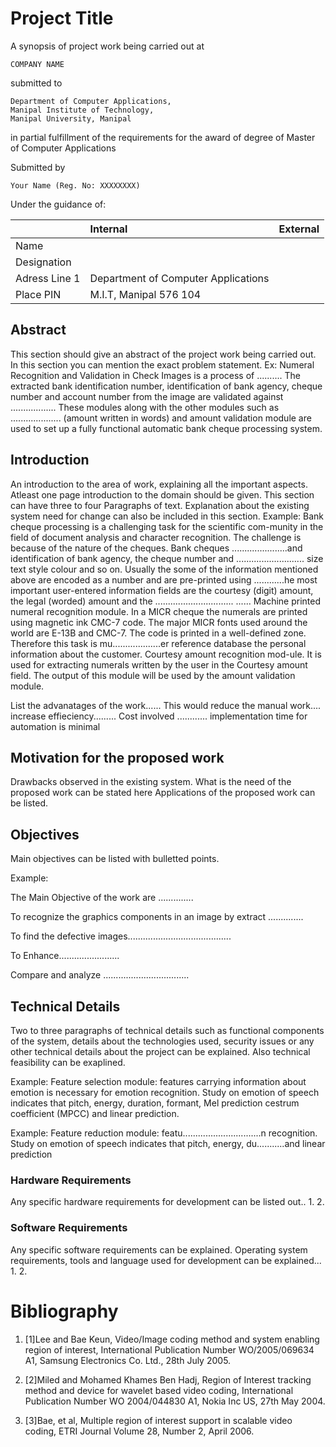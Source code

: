 # Project Title

A synopsis of project work being carried out at

    COMPANY NAME

submitted to

    Department of Computer Applications,
    Manipal Institute of Technology,
    Manipal University, Manipal

in partial fulfillment of the requirements for the award of degree of Master of Computer Applications

Submitted by

    Your Name (Reg. No: XXXXXXXX)

Under the guidance of:

|               | Internal      | External |
| ------------- |:--------------|:---------|
| Name          | | |
| Designation   | | |
| Adress Line 1 | Department of Computer Applications | |
| Place PIN     | M.I.T, Manipal 576 104 | |

## Abstract

This section should give an abstract of the project work being carried out. In this section you can mention the exact problem statement. Ex: Numeral Recognition and Validation in Check Images is a process of .......... The extracted bank identification number, identification of bank agency, cheque number and account number from the image are validated against .................. These modules along with the other modules such as .................... (amount written in words) and amount validation module are used to set up a fully functional automatic bank cheque processing system.

## Introduction

An introduction to the area of work, explaining all the important aspects. Atleast one page introduction to the domain should be given. This section can have three to four Paragraphs of text. Explanation about the existing system need for change can also be included in this section. Example: Bank cheque processing is a challenging task for the scientific com-munity in the field of document analysis and character recognition. The challenge is because of the nature of the cheques.  Bank cheques ......................and identification of bank agency, the cheque number and ........................... size text style colour and so on. Usually the some of the information mentioned above are encoded as a number and are pre-printed using ............he most important user-entered information fields are the courtesy (digit) amount, the legal (worded) amount and the ............................... ...... Machine printed numeral recognition module. In a MICR cheque the numerals are printed using magnetic ink CMC-7 code. The major MICR fonts used around the world are E-13B and CMC-7. The code is printed in a well-defined zone. Therefore this task is mu...................er reference database the personal information about the customer. Courtesy amount recognition mod-ule. It is used for extracting numerals written by the user in the Courtesy amount field. The output of this module will be used by the amount validation module.

List the advanatages of the work...... This would reduce the manual work.... increase effieciency.........  Cost involved ............  implementation time for automation is minimal

## Motivation for the proposed work

Drawbacks observed in the existing system. What is the need of the proposed work can be stated here Applications of the proposed work can be listed.

## Objectives

Main objectives can be listed with bulletted points.

Example:

The Main Objective of the work are ..............

To recognize the graphics components in an image by extract ..............

To find the defective images.........................................

To Enhance........................

Compare and analyze ..................................

## Technical Details

Two to three paragraphs of technical details such as functional components of the system, details about the technologies used, security issues or any other technical details about the project can be explained. Also technical feasibility can be exaplined.

Example: Feature selection module: features carrying information about emotion is necessary for emotion recognition. Study on emotion of speech indicates that pitch, energy, duration, formant, Mel prediction cestrum coefficient (MPCC) and linear prediction.

Example: Feature reduction module: featu...............................n recognition. Study on emotion of speech indicates that pitch, energy, du...........and linear prediction


###  Hardware Requirements

Any specific hardware requirements for development can be listed out.. 
1. 
2. 

###  Software Requirements

Any specific software requirements can be explained. Operating system requirements, tools and language used for development can be explained... 
1. 
2. 

# Bibliography

1. [1]Lee and Bae Keun, Video/Image coding method and system enabling region of interest, International Publication Number WO/2005/069634 A1, Samsung Electronics Co. Ltd., 28th July 2005.

1. [2]Miled and Mohamed Khames Ben Hadj, Region of Interest tracking method and device for wavelet based video coding, International Publication Number WO 2004/044830 A1, Nokia Inc US, 27th May 2004.

1. [3]Bae, et al, Multiple region of interest support in scalable video coding, ETRI Journal Volume 28, Number 2, April 2006.
